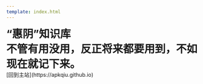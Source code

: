 ```yaml
---
template: index.html
---
```

<h1 style="margin: 0;padding: 0"><span style="color:var(--md-typeset-a-color)!important">“惠阴”知识库</span><br>不管有用没用，反正将来都要用到，不如现在就记下来。
</h1>
[回到主站](https://apkqiu.github.io)


